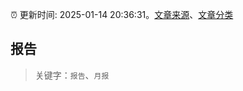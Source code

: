 :alarm_clock: 更新时间: 2025-01-14 20:36:31。[文章来源](/README.md)、[文章分类](/TAGS.md)

## 报告


> 关键字：`报告`、`月报`



